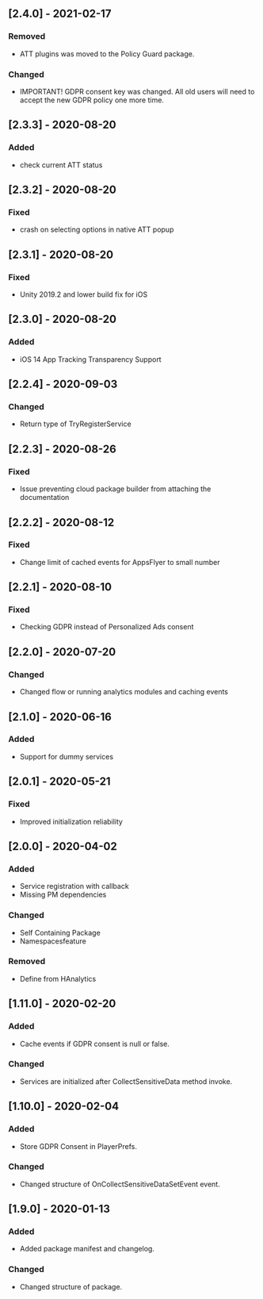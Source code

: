 ## [2.4.0] - 2021-02-17
### Removed 
- ATT plugins was moved to the Policy Guard package.

### Changed
- IMPORTANT! GDPR consent key was changed. All old users will need to accept the new GDPR policy one more time.


## [2.3.3] - 2020-08-20
### Added
- check current ATT status


## [2.3.2] - 2020-08-20
### Fixed
- crash on selecting options in native ATT popup


## [2.3.1] - 2020-08-20
### Fixed
- Unity 2019.2 and lower build fix for iOS


## [2.3.0] - 2020-08-20
### Added
- iOS 14 App Tracking Transparency Support


## [2.2.4] - 2020-09-03
### Changed
- Return type of TryRegisterService


## [2.2.3] - 2020-08-26
### Fixed
- Issue preventing cloud package builder from attaching the documentation


## [2.2.2] - 2020-08-12
### Fixed
- Change limit of cached events for AppsFlyer to small number


## [2.2.1] - 2020-08-10
### Fixed
- Checking GDPR instead of Personalized Ads consent


## [2.2.0] - 2020-07-20
### Changed
- Changed flow or running analytics modules and caching events


## [2.1.0] - 2020-06-16
### Added
- Support for dummy services


## [2.0.1] - 2020-05-21
### Fixed
- Improved initialization reliability


## [2.0.0] - 2020-04-02
### Added
- Service registration with callback
- Missing PM dependencies

### Changed
- Self Containing Package
- Namespacesfeature

### Removed
- Define from HAnalytics


## [1.11.0] - 2020-02-20
### Added
- Cache events if GDPR consent is null or false.

### Changed
- Services are initialized after CollectSensitiveData method invoke.


## [1.10.0] - 2020-02-04
### Added
- Store GDPR Consent in PlayerPrefs.

### Changed
- Changed structure of OnCollectSensitiveDataSetEvent event.


## [1.9.0] - 2020-01-13
### Added
- Added package manifest and changelog.

### Changed
- Changed structure of package.